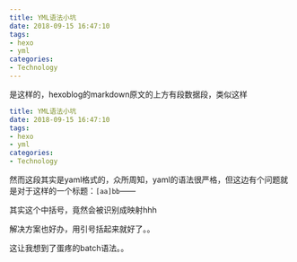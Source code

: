 ```yaml
---
title: YML语法小坑
date: 2018-09-15 16:47:10
tags: 
- hexo
- yml
categories:
- Technology
---
```


是这样的，hexoblog的markdown原文的上方有段数据段，类似这样

```yaml
title: YML语法小坑
date: 2018-09-15 16:47:10
tags: 
- hexo
- yml
categories:
- Technology
```

然而这段其实是yaml格式的，众所周知，yaml的语法很严格，但这边有个问题就是对于这样的一个标题：`[aa]bb`——

其实这个中括号，竟然会被识别成映射hhh

解决方案也好办，用引号括起来就好了。。

这让我想到了蛋疼的batch语法。。